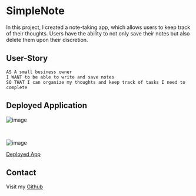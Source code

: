 # SimpleNote

In this project, I created a note-taking app, which allows users to keep track of their thoughts. Users have the ability to not only save their notes but also delete them upon their discretion.

## User-Story

```
AS A small business owner
I WANT to be able to write and save notes
SO THAT I can organize my thoughts and keep track of tasks I need to complete

```

## Deployed Application  

![image](https://github.com/dirie93/SimpleNote/assets/128429238/411eb89c-c777-4f4a-9ba4-600d52944861)

<br>

![image](https://github.com/dirie93/SimpleNote/assets/128429238/3b3ce136-461a-490e-bc68-986b3817ca55)


[Deployed App](https://blooming-temple-03641-7cce5c7dd28b.herokuapp.com/)


## Contact 

Visit my [Github](https://github.com/dirie93/SimpleNote)

